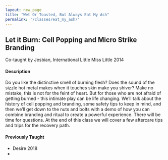 ```yaml
---
layout: new_page
title: "Wet Or Toasted, But Always Eat My Ash"
permalink: '/classes/eat_my_ash/'
---
```


## Let it Burn: Cell Popping and Micro Strike Branding

Co-taught by Jesbian, International Little Miss Little 2014

#### Description

Do you like the distinctive smell of burning flesh? Does the sound of the sizzle hot metal makes when it touches skin make you shiver? Make no mistake, this is not for the feint of heart. But for those who are not afraid of getting burned - this intimate play can be life changing. We’ll talk about the history of cell popping and branding, some safety tips to keep in mind, and then we’ll get down to the nuts and bolts with a demo of how you can combine branding and ritual to create a powerful experience. There will be time for questions. At the end of this class we will cover a few aftercare tips and trips for the recovery path.

#### Previously Taught
- Desire 2018
-
